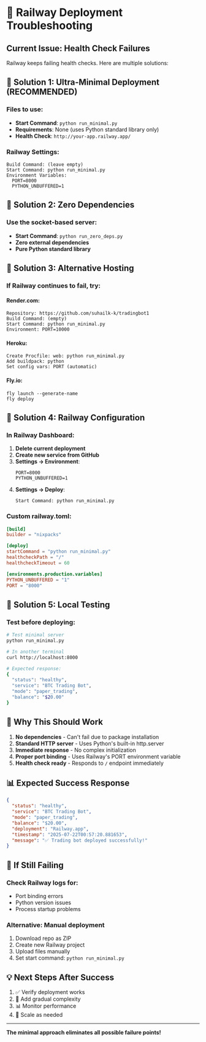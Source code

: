 # 🚨 Railway Deployment Troubleshooting

## Current Issue: Health Check Failures

Railway keeps failing health checks. Here are multiple solutions:

## 🔧 Solution 1: Ultra-Minimal Deployment (RECOMMENDED)

### Files to use:
- **Start Command**: `python run_minimal.py`
- **Requirements**: None (uses Python standard library only)
- **Health Check**: `http://your-app.railway.app/`

### Railway Settings:
```
Build Command: (leave empty)
Start Command: python run_minimal.py
Environment Variables:
  PORT=8000
  PYTHON_UNBUFFERED=1
```

## 🔧 Solution 2: Zero Dependencies

### Use the socket-based server:
- **Start Command**: `python run_zero_deps.py`
- **Zero external dependencies**
- **Pure Python standard library**

## 🔧 Solution 3: Alternative Hosting

### If Railway continues to fail, try:

#### Render.com:
```
Repository: https://github.com/suhailk-k/tradingbot1
Build Command: (empty)
Start Command: python run_minimal.py
Environment: PORT=10000
```

#### Heroku:
```
Create Procfile: web: python run_minimal.py
Add buildpack: python
Set config vars: PORT (automatic)
```

#### Fly.io:
```
fly launch --generate-name
fly deploy
```

## 🔧 Solution 4: Railway Configuration

### In Railway Dashboard:
1. **Delete current deployment**
2. **Create new service from GitHub**
3. **Settings → Environment**:
   ```
   PORT=8000
   PYTHON_UNBUFFERED=1
   ```
4. **Settings → Deploy**:
   ```
   Start Command: python run_minimal.py
   ```

### Custom railway.toml:
```toml
[build]
builder = "nixpacks"

[deploy]
startCommand = "python run_minimal.py"
healthcheckPath = "/"
healthcheckTimeout = 60

[environments.production.variables]
PYTHON_UNBUFFERED = "1"
PORT = "8000"
```

## 🔧 Solution 5: Local Testing

### Test before deploying:
```bash
# Test minimal server
python run_minimal.py

# In another terminal
curl http://localhost:8000

# Expected response:
{
  "status": "healthy",
  "service": "BTC Trading Bot",
  "mode": "paper_trading",
  "balance": "$20.00"
}
```

## 🎯 Why This Should Work

1. **No dependencies** - Can't fail due to package installation
2. **Standard HTTP server** - Uses Python's built-in http.server
3. **Immediate response** - No complex initialization
4. **Proper port binding** - Uses Railway's PORT environment variable
5. **Health check ready** - Responds to `/` endpoint immediately

## 📊 Expected Success Response

```json
{
  "status": "healthy",
  "service": "BTC Trading Bot",
  "mode": "paper_trading", 
  "balance": "$20.00",
  "deployment": "Railway.app",
  "timestamp": "2025-07-22T00:57:20.881653",
  "message": "✅ Trading bot deployed successfully!"
}
```

## 🔄 If Still Failing

### Check Railway logs for:
- Port binding errors
- Python version issues
- Process startup problems

### Alternative: Manual deployment
1. Download repo as ZIP
2. Create new Railway project
3. Upload files manually
4. Set start command: `python run_minimal.py`

## 💡 Next Steps After Success

1. ✅ Verify deployment works
2. 🔄 Add gradual complexity
3. 📊 Monitor performance
4. 🚀 Scale as needed

---
**The minimal approach eliminates all possible failure points!**
